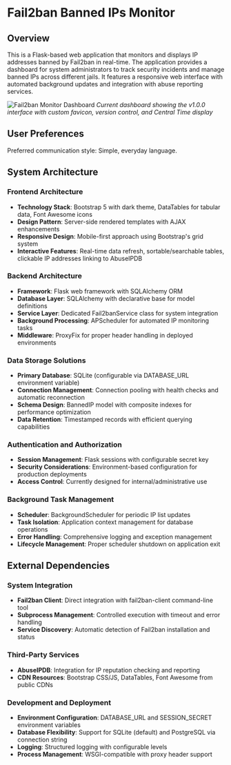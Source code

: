 # Fail2ban Banned IPs Monitor

## Overview

This is a Flask-based web application that monitors and displays IP addresses banned by Fail2ban in real-time. The application provides a dashboard for system administrators to track security incidents and manage banned IPs across different jails. It features a responsive web interface with automated background updates and integration with abuse reporting services.

![Fail2ban Monitor Dashboard](https://github.com/user-attachments/assets/screenshot-placeholder)
*Current dashboard showing the v1.0.0 interface with custom favicon, version control, and Central Time display*

## User Preferences

Preferred communication style: Simple, everyday language.

## System Architecture

### Frontend Architecture
- **Technology Stack**: Bootstrap 5 with dark theme, DataTables for tabular data, Font Awesome icons
- **Design Pattern**: Server-side rendered templates with AJAX enhancements
- **Responsive Design**: Mobile-first approach using Bootstrap's grid system
- **Interactive Features**: Real-time data refresh, sortable/searchable tables, clickable IP addresses linking to AbuseIPDB

### Backend Architecture
- **Framework**: Flask web framework with SQLAlchemy ORM
- **Database Layer**: SQLAlchemy with declarative base for model definitions
- **Service Layer**: Dedicated Fail2banService class for system integration
- **Background Processing**: APScheduler for automated IP monitoring tasks
- **Middleware**: ProxyFix for proper header handling in deployed environments

### Data Storage Solutions
- **Primary Database**: SQLite (configurable via DATABASE_URL environment variable)
- **Connection Management**: Connection pooling with health checks and automatic reconnection
- **Schema Design**: BannedIP model with composite indexes for performance optimization
- **Data Retention**: Timestamped records with efficient querying capabilities

### Authentication and Authorization
- **Session Management**: Flask sessions with configurable secret key
- **Security Considerations**: Environment-based configuration for production deployments
- **Access Control**: Currently designed for internal/administrative use

### Background Task Management
- **Scheduler**: BackgroundScheduler for periodic IP list updates
- **Task Isolation**: Application context management for database operations
- **Error Handling**: Comprehensive logging and exception management
- **Lifecycle Management**: Proper scheduler shutdown on application exit

## External Dependencies

### System Integration
- **Fail2ban Client**: Direct integration with fail2ban-client command-line tool
- **Subprocess Management**: Controlled execution with timeout and error handling
- **Service Discovery**: Automatic detection of Fail2ban installation and status

### Third-Party Services
- **AbuseIPDB**: Integration for IP reputation checking and reporting
- **CDN Resources**: Bootstrap CSS/JS, DataTables, Font Awesome from public CDNs

### Development and Deployment
- **Environment Configuration**: DATABASE_URL and SESSION_SECRET environment variables
- **Database Flexibility**: Support for SQLite (default) and PostgreSQL via connection string
- **Logging**: Structured logging with configurable levels
- **Process Management**: WSGI-compatible with proxy header support